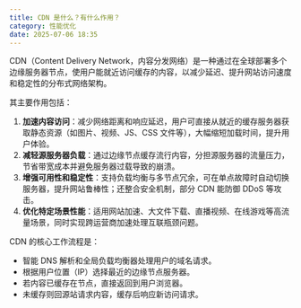 ```yaml
---
title: CDN 是什么？有什么作用？
category: 性能优化
date: 2025-07-06 18:35
---
```

CDN（Content Delivery Network，内容分发网络）是一种通过在全球部署多个边缘服务器节点，使用户能就近访问缓存的内容，以减少延迟、提升网站访问速度和稳定性的分布式网络架构。  

其主要作用包括：  
1. **加速内容访问**：减少网络距离和响应延迟，用户可直接从就近的缓存服务器获取静态资源（如图片、视频、JS、CSS 文件等），大幅缩短加载时间，提升用户体验。  
2. **减轻源服务器负载**：通过边缘节点缓存流行内容，分担源服务器的流量压力，节省带宽成本并避免服务器过载导致的崩溃。  
3. **增强可用性和稳定性**：支持负载均衡与多节点冗余，可在单点故障时自动切换服务器，提升网站鲁棒性；还整合安全机制，部分 CDN 能防御 DDoS 等攻击。  
4. **优化特定场景性能**：适用网站加速、大文件下载、直播视频、在线游戏等高流量场景，同时实现跨运营商加速处理互联瓶颈问题。  

CDN 的核心工作流程是：  
- 智能 DNS 解析和全局负载均衡器处理用户的域名请求。  
- 根据用户位置（IP）选择最近的边缘节点服务器。  
- 若内容已缓存在节点，直接返回到用户浏览器。  
- 未缓存则回源站请求内容，缓存后响应新访问请求。
